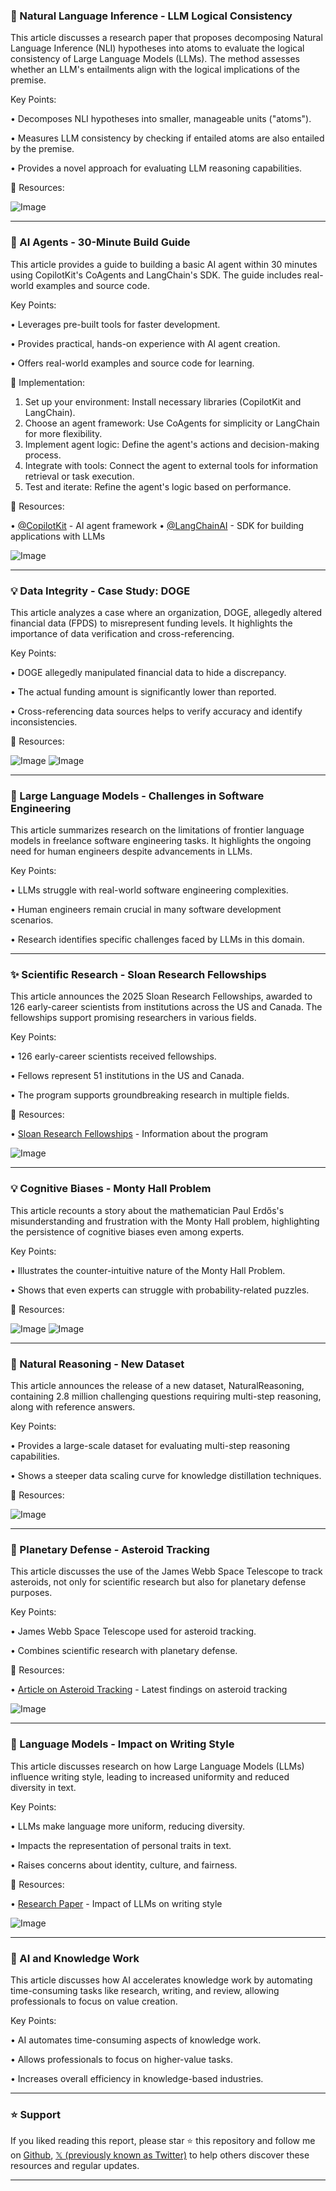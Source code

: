 ### 🤖 Natural Language Inference - LLM Logical Consistency

This article discusses a research paper that proposes decomposing Natural Language Inference (NLI) hypotheses into atoms to evaluate the logical consistency of Large Language Models (LLMs).  The method assesses whether an LLM's entailments align with the logical implications of the premise.

Key Points:

• Decomposes NLI hypotheses into smaller, manageable units ("atoms").

• Measures LLM consistency by checking if entailed atoms are also entailed by the premise.


• Provides a novel approach for evaluating LLM reasoning capabilities.


🔗 Resources:

![Image](https://pbs.twimg.com/media/GkFLpGzWkAEhsBE?format=png&name=small)


---

### 🚀 AI Agents - 30-Minute Build Guide

This article provides a guide to building a basic AI agent within 30 minutes using CopilotKit's CoAgents and LangChain's SDK.  The guide includes real-world examples and source code.

Key Points:

• Leverages pre-built tools for faster development.

• Provides practical, hands-on experience with AI agent creation.

• Offers real-world examples and source code for learning.


🚀 Implementation:

1. Set up your environment: Install necessary libraries (CopilotKit and LangChain).
2. Choose an agent framework: Use CoAgents for simplicity or LangChain for more flexibility.
3. Implement agent logic: Define the agent's actions and decision-making process.
4. Integrate with tools: Connect the agent to external tools for information retrieval or task execution.
5. Test and iterate: Refine the agent's logic based on performance.

🔗 Resources:

• [@CopilotKit](https://github.com/microsoft/copilot-kit) - AI agent framework
• [@LangChainAI](https://langchain.readthedocs.io/en/latest/) -  SDK for building applications with LLMs

![Image](https://pbs.twimg.com/media/GkE3A6vWUAEciim?format=jpg&name=small)


---

### 💡 Data Integrity - Case Study: DOGE

This article analyzes a case where an organization, DOGE, allegedly altered financial data (FPDS) to misrepresent funding levels.  It highlights the importance of data verification and cross-referencing.

Key Points:

• DOGE allegedly manipulated financial data to hide a discrepancy.

• The actual funding amount is significantly lower than reported.

• Cross-referencing data sources helps to verify accuracy and identify inconsistencies.


🔗 Resources:

![Image](https://pbs.twimg.com/media/GkHMGQ6XYAAY734?format=png&name=small)
![Image](https://pbs.twimg.com/media/GkHMQRsWoAAdnK3?format=png&name=small)


---

### 🤖 Large Language Models - Challenges in Software Engineering

This article summarizes research on the limitations of frontier language models in freelance software engineering tasks.  It highlights the ongoing need for human engineers despite advancements in LLMs.

Key Points:

• LLMs struggle with real-world software engineering complexities.

• Human engineers remain crucial in many software development scenarios.

• Research identifies specific challenges faced by LLMs in this domain.


---

### ✨ Scientific Research - Sloan Research Fellowships

This article announces the 2025 Sloan Research Fellowships, awarded to 126 early-career scientists from institutions across the US and Canada.  The fellowships support promising researchers in various fields.

Key Points:

• 126 early-career scientists received fellowships.

• Fellows represent 51 institutions in the US and Canada.

• The program supports groundbreaking research in multiple fields.

🔗 Resources:

• [Sloan Research Fellowships](https://sloan.org/fellowships/2025-Fellows) - Information about the program

![Image](https://pbs.twimg.com/media/GkFDRhVW0AAgIDx?format=jpg&name=small)


---

### 💡 Cognitive Biases - Monty Hall Problem

This article recounts a story about the mathematician Paul Erdős's misunderstanding and frustration with the Monty Hall problem, highlighting the persistence of cognitive biases even among experts.

Key Points:

• Illustrates the counter-intuitive nature of the Monty Hall Problem.

• Shows that even experts can struggle with probability-related puzzles.


🔗 Resources:

![Image](https://pbs.twimg.com/media/GkH8mfWXEAAxXUc?format=png&name=small)
![Image](https://pbs.twimg.com/media/GkH8n-sWcAASAT-?format=png&name=small)


---

### 🤖 Natural Reasoning - New Dataset

This article announces the release of a new dataset, NaturalReasoning, containing 2.8 million challenging questions requiring multi-step reasoning, along with reference answers.

Key Points:

• Provides a large-scale dataset for evaluating multi-step reasoning capabilities.

• Shows a steeper data scaling curve for knowledge distillation techniques.


🔗 Resources:

![Image](https://pbs.twimg.com/media/GkHcfadWAAAp_Fz?format=png&name=small)


---

### 🤖 Planetary Defense - Asteroid Tracking

This article discusses the use of the James Webb Space Telescope to track asteroids, not only for scientific research but also for planetary defense purposes.

Key Points:

• James Webb Space Telescope used for asteroid tracking.

•  Combines scientific research with planetary defense.


🔗 Resources:

• [Article on Asteroid Tracking](https://ift.tt/w6SaI7o) -  Latest findings on asteroid tracking


![Image](https://pbs.twimg.com/tweet_video_thumb/GkH8REyX0AAUyGg.jpg)


---

### 🤖 Language Models - Impact on Writing Style

This article discusses research on how Large Language Models (LLMs) influence writing style, leading to increased uniformity and reduced diversity in text.

Key Points:

• LLMs make language more uniform, reducing diversity.

• Impacts the representation of personal traits in text.

•  Raises concerns about identity, culture, and fairness.


🔗 Resources:

• [Research Paper](https://arxiv.org/abs/2502.11266) -  Impact of LLMs on writing style

![Image](https://pbs.twimg.com/media/GkFkD6-XYAIFCaK?format=jpg&name=small)


---

### 🤖 AI and Knowledge Work

This article discusses how AI accelerates knowledge work by automating time-consuming tasks like research, writing, and review, allowing professionals to focus on value creation.

Key Points:

• AI automates time-consuming aspects of knowledge work.

• Allows professionals to focus on higher-value tasks.

•  Increases overall efficiency in knowledge-based industries.


---

### ⭐️ Support

If you liked reading this report, please star ⭐️ this repository and follow me on [Github](https://github.com/Drix10), [𝕏 (previously known as Twitter)](https://x.com/DRIX_10_) to help others discover these resources and regular updates.

---